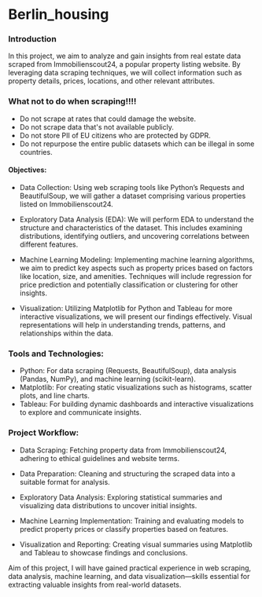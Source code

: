 # Berlin_housing

### Introduction
In this project, we aim to analyze and gain insights from real estate data scraped from Immobilienscout24, a popular property listing website. By leveraging data scraping techniques, we will collect information such as property details, prices, locations, and other relevant attributes.

### What not to do when scraping!!!!
* Do not scrape at rates that could damage the website.
* Do not scrape data that's not available publicly.
* Do not store PII of EU citizens who are protected by GDPR.
* Do not repurpose the entire public datasets which can be illegal in some countries.

#### Objectives:
* Data Collection: Using web scraping tools like Python’s Requests and BeautifulSoup, we will gather a dataset comprising various properties listed on Immobilienscout24.

* Exploratory Data Analysis (EDA): We will perform EDA to understand the structure and characteristics of the dataset. This includes examining distributions, identifying outliers, and uncovering correlations between different features.

* Machine Learning Modeling: Implementing machine learning algorithms, we aim to predict key aspects such as property prices based on factors like location, size, and amenities. Techniques will include regression for price prediction and potentially classification or clustering for other insights.

* Visualization: Utilizing Matplotlib for Python and Tableau for more interactive visualizations, we will present our findings effectively. Visual representations will help in understanding trends, patterns, and relationships within the data.

### Tools and Technologies:
* Python: For data scraping (Requests, BeautifulSoup), data analysis (Pandas, NumPy), and machine learning (scikit-learn).
* Matplotlib: For creating static visualizations such as histograms, scatter plots, and line charts.
* Tableau: For building dynamic dashboards and interactive visualizations to explore and communicate insights.

### Project Workflow:
* Data Scraping: Fetching property data from Immobilienscout24, adhering to ethical guidelines and website terms.

* Data Preparation: Cleaning and structuring the scraped data into a suitable format for analysis.

* Exploratory Data Analysis: Exploring statistical summaries and visualizing data distributions to uncover initial insights.

* Machine Learning Implementation: Training and evaluating models to predict property prices or classify properties based on features.

* Visualization and Reporting: Creating visual summaries using Matplotlib and Tableau to showcase findings and conclusions.

Aim of this project, I will have gained practical experience in web scraping, data analysis, machine learning, and data visualization—skills essential for extracting valuable insights from real-world datasets.
